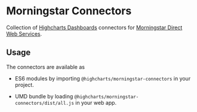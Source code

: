 Morningstar Connectors
======================

Collection of [Highcharts Dashboards] connectors for
[Morningstar Direct Web Services].



Usage
-----

The connectors are available as

* ES6 modules by importing `@highcharts/morningstar-connectors` in your project.

* UMD bundle by loading `@highcharts/morningstar-connectors/dist/all.js` in your
  web app.



<!-- Link References -->

[Highcharts Dashboards]: https://highcharts.com/dashboards/

[Morningstar Direct Web Services]: https://developer.morningstar.com/direct-web-services/
